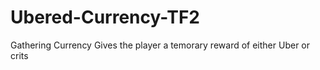 # Ubered-Currency-TF2
Gathering Currency Gives the player a temorary reward of either Uber or crits
